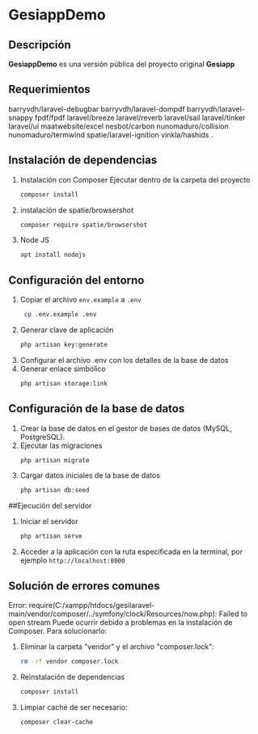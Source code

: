 # GesiappDemo

## Descripción

**GesiappDemo** es una versión pública del proyecto original **Gesiapp**

## Requerimientos
   barryvdh/laravel-debugbar
   barryvdh/laravel-dompdf
   barryvdh/laravel-snappy
   fpdf/fpdf
   laravel/breeze
   laravel/reverb
   laravel/sail
   laravel/tinker
   laravel/ui
   maatwebsite/excel
   nesbot/carbon
   nunomaduro/collision
   nunomaduro/termwind
   spatie/laravel-ignition
   vinkla/hashids .

## Instalación de dependencias
1. Instalación con Composer
   Ejecutar dentro de la carpeta del proyecto
   ```bash
   composer install

2. instalación de spatie/browsershot
   ```bash
   composer require spatie/browsershot

3. Node JS
   ```bash
   apt install nodejs

## Configuración del entorno
1. Copiar el archivo `env.example` a `.env`
   ```bash
    cp .env.example .env

3. Generar clave de aplicación
   ```bash
   php artisan key:generate

4. Configurar el archivo .env con los detalles de la base de datos
5. Generar enlace simbólico
   ```bash
   php artisan storage:link

## Configuración de la base de datos
1. Crear la base de datos en el gestor de bases de datos (MySQL, PostgreSQL).
2. Ejecutar las migraciones
   ```bash
   php artisan migrate
3. Cargar datos iniciales de la base de datos
   ```bash
   php artisan db:seed

##Ejecución del servidor
1. Iniciar el servidor
    ```bash
    php artisan serve
    
2. Acceder a la aplicación con la ruta especificada en la terminal, por ejemplo `http://localhost:8000`

## Solución de errores comunes
Error: require(C:/xampp/htdocs/gesilaravel-main/vendor/composer/../symfony/clock/Resources/now.php): Failed to open stream
Puede ocurrir debido a problemas en la instalación de Composer. Para solucionarlo:
1. Eliminar la carpeta "vendor" y el archivo "composer.lock":
   ```bash
   rm -rf vendor composer.lock

2. Reinstalación de dependencias
   ```bash
   composer install

3. Limpiar caché de ser necesario:
   ```bash
   composer clear-cache
